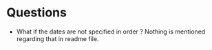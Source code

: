 # Questions
* What if the dates are not specified in order ? Nothing is mentioned regarding that in readme file.